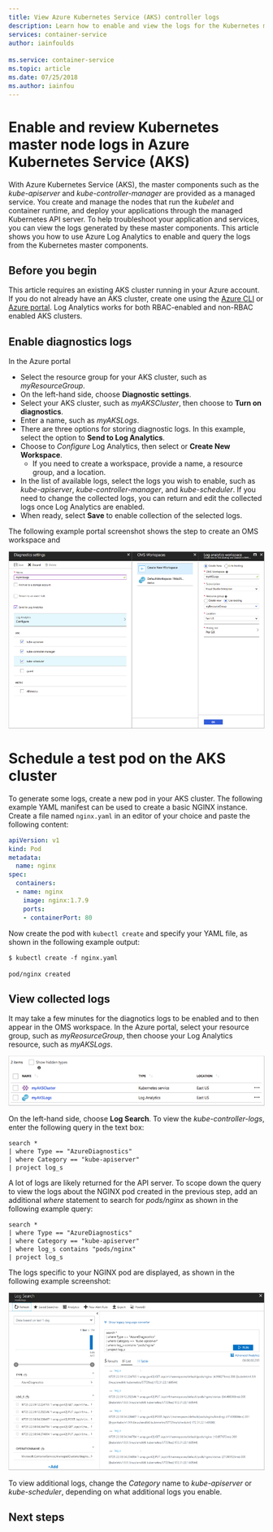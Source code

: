 ```yaml
---
title: View Azure Kubernetes Service (AKS) controller logs
description: Learn how to enable and view the logs for the Kubernetes master node in Azure Kubernetes Service (AKS)
services: container-service
author: iainfoulds

ms.service: container-service
ms.topic: article
ms.date: 07/25/2018
ms.author: iainfou
---
```


# Enable and review Kubernetes master node logs in Azure Kubernetes Service (AKS)

With Azure Kubernetes Service (AKS), the master components such as the *kube-apiserver* and *kube-controller-manager* are provided as a managed service. You create and manage the nodes that run the *kubelet* and container runtime, and deploy your applications through the managed Kubernetes API server. To help troubleshoot your application and services, you can view the logs generated by these master components. This article shows you how to use Azure Log Analytics to enable and query the logs from the Kubernetes master components.

## Before you begin

This article requires an existing AKS cluster running in your Azure account. If you do not already have an AKS cluster, create one using the [Azure CLI][cli-quickstart] or [Azure portal][portal-quickstart]. Log Analytics works for both RBAC-enabled and non-RBAC enabled AKS clusters.

## Enable diagnostics logs

In the Azure portal

* Select the resource group for your AKS cluster, such as *myResourceGroup*.
* On the left-hand side, choose **Diagnostic settings**.
* Select your AKS cluster, such as *myAKSCluster*, then choose to **Turn on diagnostics**.
* Enter a name, such as *myAKSLogs*.
* There are three options for storing diagnostic logs. In this example, select the option to **Send to Log Analytics**.
* Choose to *Configure* Log Analytics, then select or **Create New Workspace**.
    * If you need to create a workspace, provide a name, a resource group, and a location.
* In the list of available logs, select the logs you wish to enable, such as *kube-apiserver*, *kube-controller-manager*, and *kube-scheduler*. If you need to change the collected logs, you can return and edit the collected logs once Log Analytics are enabled.
* When ready, select **Save** to enable collection of the selected logs.

The following example portal screenshot shows the step to create an OMS workspace and

![Enable OMS workspace for Log Analytics of AKS cluster](media/view-master-logs/enable-oms-log-analytics.png)

# Schedule a test pod on the AKS cluster

To generate some logs, create a new pod in your AKS cluster. The following example YAML manifest can be used to create a basic NGINX instance. Create a file named `nginx.yaml` in an editor of your choice and paste the following content:

```yaml
apiVersion: v1
kind: Pod
metadata:
  name: nginx
spec:
  containers:
  - name: nginx
    image: nginx:1.7.9
    ports:
    - containerPort: 80
```

Now create the pod with `kubectl create` and specify your YAML file, as shown in the following example output:

```
$ kubectl create -f nginx.yaml

pod/nginx created
```

## View collected logs

It may take a few minutes for the diagnotics logs to be enabled and to then appear in the OMS workspace. In the Azure portal, select your resource group, such as *myReosurceGroup*, then choose your Log Analytics resource, such as *myAKSLogs*.

![Select the Log Analytics workspace for your AKS cluster](media/view-master-logs/select-log-analytics-workspace.png)

On the left-hand side, choose **Log Search**. To view the *kube-controller-logs*, enter the following query in the text box:

```
search *
| where Type == "AzureDiagnostics"
| where Category == "kube-apiserver"
| project log_s
```

A lot of logs are likely returned for the API server. To scope down the query to view the logs about the NGINX pod created in the previous step, add an additional *where* statement to search for *pods/nginx* as shown in the following example query:

```
search *
| where Type == "AzureDiagnostics"
| where Category == "kube-apiserver"
| where log_s contains "pods/nginx"
| project log_s
```

The logs specific to your NGINX pod are displayed, as shown in the following example screenshot:

![Log Analytics query results for sample NGINX pod](media/view-master-logs/log-analytics-query-results.png)

To view additional logs, change the *Category* name to *kube-apiserver* or *kube-scheduler*, depending on what additional logs you enable.

## Next steps

<!-- LINKS - external -->

<!-- LINKS - internal -->
[cli-quickstart]: kubernetes-walkthrough.md
[portal-quickstart]: kubernetes-walkthrough-portal.md